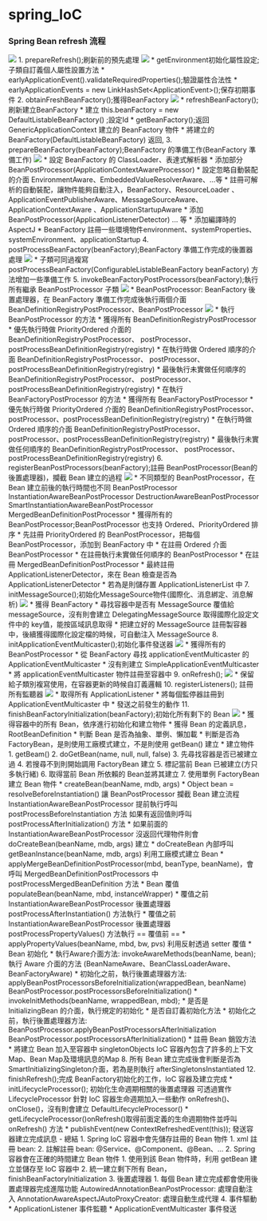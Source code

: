 # spring_IoC
### Spring Bean refresh 流程
<img src=".\src\main\resources\images\Image 1.png"/>
1. prepareRefresh();刷新前的預先處理
   <img src=".\src\main\resources\images\Image 2.png"/>
   * getEnvironment初始化屬性設定;子類自訂義個人屬性設置方法
   * earlyApplicationEvent().validateRequiredProperties();驗證屬性合法性
   * earlyApplicationEvents = new LinkHashSet&lt;ApplicationEvent&gt;();保存初期事件
2. obtainFreshBeanFactory();獲得BeanFactory
   <img src=".\src\main\resources\images\Image 4.png"/>
   * refreshBeanFactory();刷新建立BeanFactory
   * 建立 this.beanFactory = new DefaultListableBeanFactory() ;設定Id
   * getBeanFactory();返回 GenericApplicationContext 建立的 BeanFactory 物件
   * 將建立的 BeanFactory(DefaultListableBeanFactory) 返回,
3. prepareBeanFactory(beanFactory);BeanFactory 的準備工作(BeanFactory 準備工作)
   <img src=".\src\main\resources\images\Image 5.png"/>
   * 設定 BeanFactory 的 ClassLoader、表達式解析器
   * 添加部分 BeanPostProcessor(ApplicationContextAwareProcessor)
   * 設定忽略自動裝配的介面 EnvironmentAware、EmbeddedValueResolverAware、...等
   * 註冊可解析的自動裝配，讓物件能夠自動注入，BeanFactory、ResourceLoader
     、ApplicationEventPublisherAware、MessageSourceAware、ApplicationContextAware
     、ApplicationStartupAware
   * 添加 BeanPostProcessor(ApplicationListenerDetector) ... 等
   * 添加編譯時的 AspectJ
   * BeanFactory 註冊一些環境物件environment、systemProperties、systemEnvironment、applicationStartup
4. postProcessBeanFactory(beanFactory);BeanFactory 準備工作完成的後置器處理
   <img src=".\src\main\resources\images\Image 6.png"/>
   * 子類可同過複寫 postProcessBeanFactory(ConfigurableListableBeanFactory beanFactory) 方法增加一些準備工作
5. invokeBeanFactoryPostProcessors(beanFactory);執行所有繼承 BeanPostProcessor 子類
   <img src=".\src\main\resources\images\Image 7.png"/>
   * BeanPostProcessor: BeanFactory 後置處理器，在 BeanFactory 準備工作完成後執行兩個介面
     BeanDefinitionRegistryPostProcessor、BeanPostProcessor
   <img src=".\src\main\resources\images\Image 9.png"/>
   * 執行 BeanPostProcessor 的方法
     * 獲得所有 BeanDefinitionRegistryPostProcessor
     * 優先執行時做 PriorityOrdered 介面的 BeanDefinitionRegistryPostProcessor、
       postProcessor、postProcessBeanDefinitionRegistry(registry)
     * 在執行時做 Ordered 順序的介面 BeanDefinitionRegistryPostProcessor、
       postProcessor、postProcessBeanDefinitionRegistry(registry)
     * 最後執行未實做任何順序的 BeanDefinitionRegistryPostProcessor、
       postProcessor、postProcessBeanDefinitionRegistry(registry)
   * 在執行 BeanFactoryPostProcessor 的方法
      * 獲得所有 BeanFactoryPostProcessor
      * 優先執行時做 PriorityOrdered 介面的 BeanDefinitionRegistryPostProcessor、
        postProcessor、postProcessBeanDefinitionRegistry(registry)
      * 在執行時做 Ordered 順序的介面 BeanDefinitionRegistryPostProcessor、
        postProcessor、postProcessBeanDefinitionRegistry(registry)
      * 最後執行未實做任何順序的 BeanDefinitionRegistryPostProcessor、
        postProcessor、postProcessBeanDefinitionRegistry(registry)
6. registerBeanPostProcessors(beanFactory);註冊 BeanPostProcessor(Bean的後置處理器)，攔截 Bean 建立的過程
    <img src=".\src\main\resources\images\Image 10.png"/>
   * 不同類型的 BeanPostProcessor，在 Bean 建立前後的執行時間也不同  
     BeanPostProcessor  
     InstantiationAwareBeanPostProcessor  
     DestructionAwareBeanPostProcessor  
     SmartInstantiationAwareBeanPostProcessor  
     MergedBeanDefinitionPostProcessor
     * 獲得所有的 BeanPostProcessor;BeanPostProcessor 也支持 Ordered、PriorityOrdered 排序
     * 先註冊 PriorityOrdered 的 BeanPostProcessor，把每個 BeanPostProcessor，添加到 
       BeanFactory 中
     * 在註冊 Ordered 介面 BeanPostProcessor
     * 在註冊執行未實做任何順序的 BeanPostProcessor
     * 在註冊 MergedBeanDefinitionPostProcessor
     * 最終註冊 ApplicationListenerDetector，來在 Bean 檢查是否為 ApplicationListenerDetector
       * 若為是則儲存置 ApplicationListenerList 中
7. initMessageSource();初始化MessageSource物件(國際化、消息綁定、消息解析)
   <img src=".\src\main\resources\images\Image 11.png"/>
   * 獲得 BeanFactory
   * 尋找容器中是否有 MessageSource 覆值給 messageSource，沒有則會建立 DelegatingMessageSource
     取得國際化設定文件中的 key值，能按區域訊息取得
   * 把建立好的 MessageSource 註冊製容器中，後續獲得國際化設定檔的時候，可自動注入 MessageSource
8. initApplicationEventMulticaster();初始化事件發送器
   <img src=".\src\main\resources\images\Image 12.png"/>
   * 獲得所有的 BeanPostProcessor
   * 從 BeanFactory 尋找 applicationEventMulticaster 的 ApplicationEventMulticaster
   * 沒有則建立 SimpleApplicationEventMulticaster
   * 將 applicationEventMulticaster 物件註冊至容器中
9. onRefresh();
   <img src=".\src\main\resources\images\Image 13.png"/>
   * 保留給子類別複寫使用，在容器更新的時候自訂義邏輯
10. registerListeners(); 註冊所有監聽器
    <img src=".\src\main\resources\images\Image 14.png"/>
    * 取得所有 ApplicationListener
    * 將每個監停器註冊到 ApplicationEventMulticaster 中
    * 發送之前發生的動作
11. finishBeanFactoryInitialization(beanFactory);初始化所有剩下的 Bean
    <img src=".\src\main\resources\images\Image 15.png"/>
    * 獲得容器中的所有 Bean，依序進行初始化和建立物件
    * 獲得 Bean 的定義訊息，RootBeanDefinition
    * 判斷 Bean 是否為抽象、單例、懶加載
      * 判斷是否為 FactoryBean，是則使用工廠模式建立，不是則使用 getBean() 建立
      * 建立物件
        1. getBeam()
        2. doGetBean(name, null, null, false)
        3. 先尋找容器是否已被建立過
        4. 若搜尋不到則開始調用 FactoryBean 建立
        5. 標記當前 Bean 已被建立(方只多執行緒)
        6. 取得當前 Bean 所依賴的 Bean並將其建立
        7. 使用單例 FactoryBean 建立 Bean 物件
            * createBean(beanName, mdb, args)
            * Object bean = resolveBeforeInstantiation() 讓 BeanPostProcessor 攔截 Bean 建立流程  
              InstantiationAwareBeanPostProcessor 提前執行呼叫 postProcessBeforeInstantiation 方法  
              如果有返回值則呼叫 postProcessAfterInitialization() 方法
            * 如果前面的 InstantiationAwareBeanPostProcessor 沒返回代理物件則會 doCreateBean(beanName, mdb, args) 建立
              * doCreateBean 內部呼叫 getBeanInstance(beanName, mdb, args) 利用工廠模式建立 Bean
              * applyMergeBeanDefinitionPostProcessor(mbd, beanType, beanName)，會呼叫 MergedBeanDefinitionPostProcessors 中
                postProcessMergedBeanDefinition 方法
              * Bean 覆值 populateBean(beanName, mbd, instanceWrapper)
                * 覆值之前 InstantiationAwareBeanPostProcessor 後置處理器
                  postProcessAfterInstantiation() 方法執行
                * 覆值之前 InstantiationAwareBeanPostProcessor 後置處理器
                  postProcessPropertyValues() 方法執行  
                == 覆值前 ==
                * applyPropertyValues(beanName, mbd, bw, pvs) 利用反射透過 setter 覆值
              * Bean 初始化
                * 執行Aware介面方法: invokeAwareMethods(beanName, bean);執行 Aware 介面的方法
                  (BeanNameAware、BeanClassLoaderAware、BeanFactoryAware)
                * 初始化之前，執行後置處理器方法: applyBeanPostProcessorsBeforeInitialization(wrappedBean, beanName)
                  BeanPostProcessor.postProcessorsBeforeInitialization()
                * invokeInitMethods(beanName, wrappedBean, mbd);
                  * 是否是 InitializingBean 的介面，執行規定的初始化
                  * 是否自訂義初始化方法
                * 初始化之前，執行後置處理器方法: BeanPostProcessor.applyBeanPostProcessorsAfterInitialization
                  BeanPostProcessor.postProcessorsAfterInitialization()
              * 註冊 Bean 銷毀方法
            * 將建立 Bean 加入至容器中 singletonObjects
           IoC 容器內包含了許多的上下文Map、Bean Map及環境訊息的Map
        8. 所有 Bean 建立完成後會判斷是否為 SmartInitializingSingleton介面，若為是則執行 afterSingletonsInstantiated
12. finishRefresh();完成 BeanFactory初始化的工作，IoC 容器及建立完成
    * initLifecycleProcessor(); 初始化生命週期相關的後置處理器
      可透過實作 LifecycleProcessor 針對 IoC 容器生命週期加入一些動作
      onRefresh()、onClose()，沒有則會建立 DefaultLifecycleProcessor()
    * getLifecycleProcessor()onRefresh()取得前面定義的生命週期物件並呼叫
      onRefresh() 方法
    * publishEvent(new ContextRefreshedEvent(this)); 發送容器建立完成訊息
- 總結
1. Spring IoC 容器中會先儲存註冊的 Bean 物件
   1. xml 註冊 bean: <bean>
   2. 註解註冊 bean: @Service、@Component、@Bean、...
2. Spring 容器會在正確的時間建立 Bean 物件
   1. 使用到該 Bean 物件時，利用 getBean 建立並儲存至 IoC 容器中
   2. 統一建立剩下所有 Bean，finishBeanFactoryInitialization
3. 後置處理器
   1. 每個 Bean 建立完成都會使用後置處理器完成進階功能
      AutowiredAnnotationBeanPostProcessor: 處理自動注入  
      AnnotationAwareAspectJAutoProxyCreator: 處理自動生成代理
4. 事件驅動
   * ApplicationListener 事件監聽
   * ApplicationEventMulticaster 事件發送
